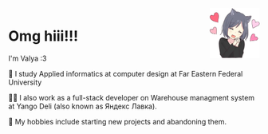 <div style="display: flex; gap: 16px;">
  <div style="width: 100%;">
    <h1>Omg hiii!!!</h1>
    I'm Valya :3
  </div>
  <img src="./me.webp" style="width: 100px; height: 100px;">
</div>

📝 I study Applied informatics at computer design at Far Eastern Federal University 

👩‍💻 I also work as a full-stack developer on Warehouse managment system at Yango Deli (also known as Яндекс Лавка).

💖 My hobbies include starting new projects and abandoning them.
